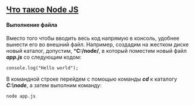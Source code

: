 ## [Что такое Node JS](https://metanit.com/web/nodejs/1.1.php)

#### Выполнение файла

Вместо того чтобы вводить весь код напрямую в консоль, удобнее вынести его во внешний файл. Например, создадим на жестком диске новый каталог, допустим, ***C:/node/**, в который поместим новый файл ***app.js*** со следующим кодом:

```
console.log("Hello world");
```

В командной строке перейдем с помощью команды ***cd*** к каталогу ***C:\node***, а затем выполним команду:

```
node app.js
```


